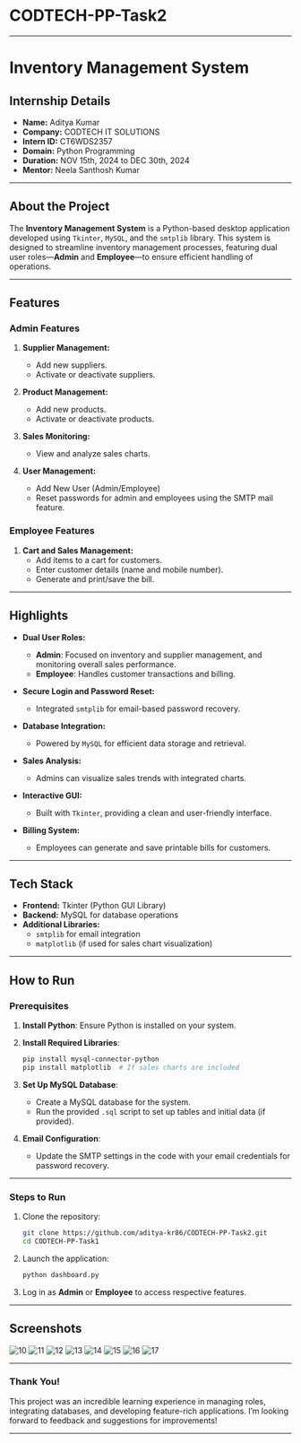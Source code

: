 # CODTECH-PP-Task2
---

# Inventory Management System  

## Internship Details  
- **Name:** Aditya Kumar  
- **Company:** CODTECH IT SOLUTIONS  
- **Intern ID:** CT6WDS2357  
- **Domain:** Python Programming  
- **Duration:** NOV 15th, 2024 to DEC 30th, 2024  
- **Mentor:** Neela Santhosh Kumar

---

## About the Project  
The **Inventory Management System** is a Python-based desktop application developed using `Tkinter`, `MySQL`, and the `smtplib` library. This system is designed to streamline inventory management processes, featuring dual user roles—**Admin** and **Employee**—to ensure efficient handling of operations.  

---

## Features  

### Admin Features  
1. **Supplier Management:**  
   - Add new suppliers.  
   - Activate or deactivate suppliers.  

2. **Product Management:**  
   - Add new products.  
   - Activate or deactivate products.  

3. **Sales Monitoring:**  
   - View and analyze sales charts.  

4. **User Management:**
   - Add New User (Admin/Employee)
   - Reset passwords for admin and employees using the SMTP mail feature.
   

### Employee Features  
1. **Cart and Sales Management:**  
   - Add items to a cart for customers.  
   - Enter customer details (name and mobile number).  
   - Generate and print/save the bill.  

---

## Highlights  
- **Dual User Roles:**  
  - **Admin**: Focused on inventory and supplier management, and monitoring overall sales performance.  
  - **Employee**: Handles customer transactions and billing.  

- **Secure Login and Password Reset:**  
  - Integrated `smtplib` for email-based password recovery.  

- **Database Integration:**  
  - Powered by `MySQL` for efficient data storage and retrieval.  

- **Sales Analysis:**  
  - Admins can visualize sales trends with integrated charts.  

- **Interactive GUI:**  
  - Built with `Tkinter`, providing a clean and user-friendly interface.  

- **Billing System:**  
  - Employees can generate and save printable bills for customers.  

---

## Tech Stack  
- **Frontend:** Tkinter (Python GUI Library)  
- **Backend:** MySQL for database operations  
- **Additional Libraries:**  
  - `smtplib` for email integration  
  - `matplotlib` (if used for sales chart visualization)  

---

## How to Run  

### Prerequisites  
1. **Install Python**: Ensure Python is installed on your system.  
2. **Install Required Libraries**:  
   ```bash
   pip install mysql-connector-python
   pip install matplotlib  # If sales charts are included
   ```

3. **Set Up MySQL Database**:  
   - Create a MySQL database for the system.  
   - Run the provided `.sql` script to set up tables and initial data (if provided).  

4. **Email Configuration**:  
   - Update the SMTP settings in the code with your email credentials for password recovery.

---

### Steps to Run  
1. Clone the repository:  
   ```bash
   git clone https://github.com/aditya-kr86/CODTECH-PP-Task2.git
   cd CODTECH-PP-Task1
   ```

2. Launch the application:  
   ```bash
   python dashboard.py
   ```

3. Log in as **Admin** or **Employee** to access respective features.  

---

## Screenshots  
![10](https://github.com/user-attachments/assets/3cb96b0e-571f-464b-b1ab-a63954fbdc92)
![11](https://github.com/user-attachments/assets/aa2c3a55-aaba-4206-99f5-fa6ca4ad4d27)
![12](https://github.com/user-attachments/assets/c2705c29-b247-4190-8cee-c63fa19b5b21)
![13](https://github.com/user-attachments/assets/3360ba0b-67c1-404a-8281-f884044de16a)
![14](https://github.com/user-attachments/assets/5a357f01-08ba-472a-8441-e5b656387ccc)
![15](https://github.com/user-attachments/assets/77e2d5ce-c809-42da-9883-6feedbdc7ec0)
![16](https://github.com/user-attachments/assets/a7473775-dc08-43dc-8cb6-38eac94c715b)
![17](https://github.com/user-attachments/assets/e981d4de-51e4-4303-930c-31743720e9f4)







---

### Thank You!  
This project was an incredible learning experience in managing roles, integrating databases, and developing feature-rich applications. I’m looking forward to feedback and suggestions for improvements!  

---
